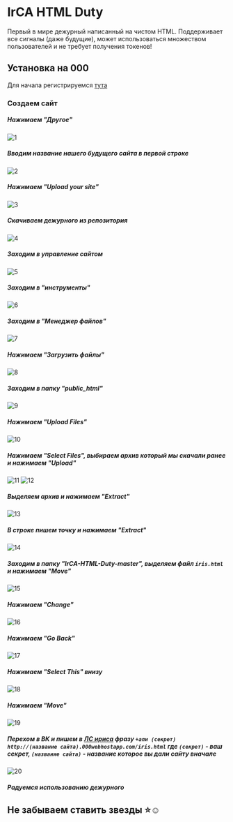 # IrCA HTML Duty

Первый в мире дежурный написанный на чистом HTML.
Поддерживает все сигналы (даже будущие), может использоваться множеством пользователей и не требует получения токенов!

## Установка на 000

Для начала регистрируемся [тута](https://ru.000webhost.com/besplatnaya-registraciya)

### Создаем сайт

##### Нажимаем "Другое"

![1](https://github.com/NexSqaud/IrCA-HTML-Duty/raw/000/images/1.png)

##### Вводим название нашего будущего сайта в первой строке

![2](https://github.com/NexSqaud/IrCA-HTML-Duty/raw/000/images/2.png)

##### Нажимаем "Upload your site"

![3](https://github.com/NexSqaud/IrCA-HTML-Duty/raw/000/images/3.png)

##### Скачиваем дежурного из репозитория

![4](https://github.com/NexSqaud/IrCA-HTML-Duty/raw/000/images/4.png)

##### Заходим в управление сайтом

![5](https://github.com/NexSqaud/IrCA-HTML-Duty/raw/000/images/5.png)

##### Заходим в "инструменты"

![6](https://github.com/NexSqaud/IrCA-HTML-Duty/raw/000/images/6.png)

##### Заходим в "Менеджер файлов"

![7](https://github.com/NexSqaud/IrCA-HTML-Duty/raw/000/images/7.png)

##### Нажимаем "Загрузить файлы"

![8](https://github.com/NexSqaud/IrCA-HTML-Duty/raw/000/images/8.png)

##### Заходим в папку "public_html"

![9](https://github.com/NexSqaud/IrCA-HTML-Duty/raw/000/images/9.png)

##### Нажимаем "Upload Files"

![10](https://github.com/NexSqaud/IrCA-HTML-Duty/raw/000/images/10.png)

##### Нажимаем "Select Files", выбираем архив который мы скачали ранее и нажимаем "Upload"

![11](https://github.com/NexSqaud/IrCA-HTML-Duty/raw/000/images/11.png)
![12](https://github.com/NexSqaud/IrCA-HTML-Duty/raw/000/images/12.png)

##### Выделяем архив и нажимаем "Extract"

![13](https://github.com/NexSqaud/IrCA-HTML-Duty/raw/000/images/13.png)

##### В строке пишем точку и нажимаем "Extract"

![14](https://github.com/NexSqaud/IrCA-HTML-Duty/raw/000/images/14.png)

##### Заходим в папку "IrCA-HTML-Duty-master", выделяем файл `iris.html` и нажимаем "Move"

![15](https://github.com/NexSqaud/IrCA-HTML-Duty/raw/000/images/15.png)

##### Нажимаем "Change"

![16](https://github.com/NexSqaud/IrCA-HTML-Duty/raw/000/images/16.png)

##### Нажимаем "Go Back"

![17](https://github.com/NexSqaud/IrCA-HTML-Duty/raw/000/images/17.png)

##### Нажимаем "Select This" внизу

![18](https://github.com/NexSqaud/IrCA-HTML-Duty/raw/000/images/18.png)

##### Нажимаем "Move"

![19](https://github.com/NexSqaud/IrCA-HTML-Duty/raw/000/images/19.png)

##### Перехом в ВК и пишем в [ЛС ириса](https://vk.me/iris_cm) фразу `+апи (секрет) http://(название сайта).000webhostapp.com/iris.html` где `(секрет)` - ваш секрет, `(название сайта)` - название которое вы дали сайту вначале

![20](https://github.com/NexSqaud/IrCA-HTML-Duty/raw/000/images/20.png)

##### Радуемся использованию дежурного

## Не забываем ставить звезды ⭐☺